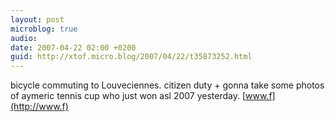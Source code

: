 ```yaml
---
layout: post
microblog: true
audio: 
date: 2007-04-22 02:00 +0200
guid: http://xtof.micro.blog/2007/04/22/t35873252.html
---
```

bicycle commuting to Louveciennes. citizen duty + gonna take some photos of aymeric tennis cup who just won asl 2007 yesterday. [www.f](http://www.f)
